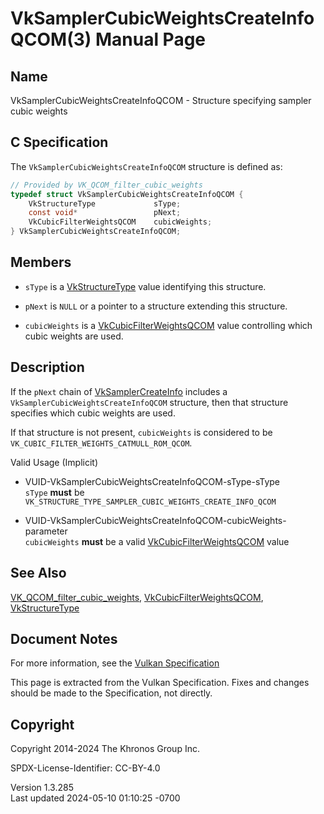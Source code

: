 # VkSamplerCubicWeightsCreateInfoQCOM(3) Manual Page

## Name

VkSamplerCubicWeightsCreateInfoQCOM - Structure specifying sampler cubic
weights



## <a href="#_c_specification" class="anchor"></a>C Specification

The `VkSamplerCubicWeightsCreateInfoQCOM` structure is defined as:

``` c
// Provided by VK_QCOM_filter_cubic_weights
typedef struct VkSamplerCubicWeightsCreateInfoQCOM {
    VkStructureType             sType;
    const void*                 pNext;
    VkCubicFilterWeightsQCOM    cubicWeights;
} VkSamplerCubicWeightsCreateInfoQCOM;
```

## <a href="#_members" class="anchor"></a>Members

- `sType` is a [VkStructureType](https://registry.khronos.org/vulkan/specs/1.3-extensions/man/html/VkStructureType.html) value identifying
  this structure.

- `pNext` is `NULL` or a pointer to a structure extending this
  structure.

- `cubicWeights` is a
  [VkCubicFilterWeightsQCOM](https://registry.khronos.org/vulkan/specs/1.3-extensions/man/html/VkCubicFilterWeightsQCOM.html) value
  controlling which cubic weights are used.

## <a href="#_description" class="anchor"></a>Description

If the `pNext` chain of [VkSamplerCreateInfo](https://registry.khronos.org/vulkan/specs/1.3-extensions/man/html/VkSamplerCreateInfo.html)
includes a `VkSamplerCubicWeightsCreateInfoQCOM` structure, then that
structure specifies which cubic weights are used.

If that structure is not present, `cubicWeights` is considered to be
`VK_CUBIC_FILTER_WEIGHTS_CATMULL_ROM_QCOM`.

Valid Usage (Implicit)

- <a href="#VUID-VkSamplerCubicWeightsCreateInfoQCOM-sType-sType"
  id="VUID-VkSamplerCubicWeightsCreateInfoQCOM-sType-sType"></a>
  VUID-VkSamplerCubicWeightsCreateInfoQCOM-sType-sType  
  `sType` **must** be
  `VK_STRUCTURE_TYPE_SAMPLER_CUBIC_WEIGHTS_CREATE_INFO_QCOM`

- <a
  href="#VUID-VkSamplerCubicWeightsCreateInfoQCOM-cubicWeights-parameter"
  id="VUID-VkSamplerCubicWeightsCreateInfoQCOM-cubicWeights-parameter"></a>
  VUID-VkSamplerCubicWeightsCreateInfoQCOM-cubicWeights-parameter  
  `cubicWeights` **must** be a valid
  [VkCubicFilterWeightsQCOM](https://registry.khronos.org/vulkan/specs/1.3-extensions/man/html/VkCubicFilterWeightsQCOM.html) value

## <a href="#_see_also" class="anchor"></a>See Also

[VK_QCOM_filter_cubic_weights](https://registry.khronos.org/vulkan/specs/1.3-extensions/man/html/VK_QCOM_filter_cubic_weights.html),
[VkCubicFilterWeightsQCOM](https://registry.khronos.org/vulkan/specs/1.3-extensions/man/html/VkCubicFilterWeightsQCOM.html),
[VkStructureType](https://registry.khronos.org/vulkan/specs/1.3-extensions/man/html/VkStructureType.html)

## <a href="#_document_notes" class="anchor"></a>Document Notes

For more information, see the <a
href="https://registry.khronos.org/vulkan/specs/1.3-extensions/html/vkspec.html#VkSamplerCubicWeightsCreateInfoQCOM"
target="_blank" rel="noopener">Vulkan Specification</a>

This page is extracted from the Vulkan Specification. Fixes and changes
should be made to the Specification, not directly.

## <a href="#_copyright" class="anchor"></a>Copyright

Copyright 2014-2024 The Khronos Group Inc.

SPDX-License-Identifier: CC-BY-4.0

Version 1.3.285  
Last updated 2024-05-10 01:10:25 -0700
